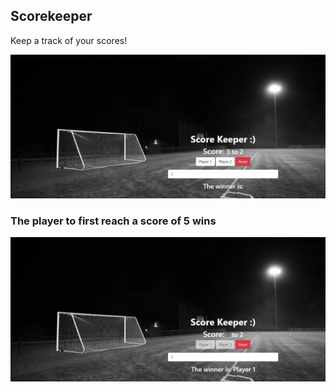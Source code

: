 ## Scorekeeper
Keep a track of your scores!

![scorekeeper_1](https://github.com/CheshtaK/web-development/blob/master/Mini%20Projects/screenshots/scorekeeper_1.jpg)

### The player to first reach a score of 5 wins
![scorekeeper_2](https://github.com/CheshtaK/web-development/blob/master/Mini%20Projects/screenshots/scorekeeper_2.jpg)
